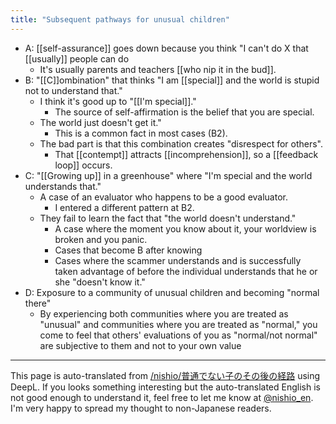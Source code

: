 ```yaml
---
title: "Subsequent pathways for unusual children"
---
```


- A: [[self-assurance]] goes down because you think "I can't do X that [[usually]] people can do
    - It's usually parents and teachers [[who nip it in the bud]].
- B: "[[C]]ombination" that thinks "I am [[special]] and the world is stupid not to understand that."
    - I think it's good up to "[[I'm special]]."
        - The source of self-affirmation is the belief that you are special.
    - The world just doesn't get it."
        - This is a common fact in most cases (B2).
    - The bad part is that this combination creates "disrespect for others".
        - That [[contempt]] attracts [[incomprehension]], so a [[feedback loop]] occurs.
- C: "[[Growing up]] in a greenhouse" where "I'm special and the world understands that."
    - A case of an evaluator who happens to be a good evaluator.
        - I entered a different pattern at B2.
    - They fail to learn the fact that "the world doesn't understand."
        - A case where the moment you know about it, your worldview is broken and you panic.
        - Cases that become B after knowing
        - Cases where the scammer understands and is successfully taken advantage of before the individual understands that he or she "doesn't know it."
- D: Exposure to a community of unusual children and becoming "normal there"
    - By experiencing both communities where you are treated as "unusual" and communities where you are treated as "normal," you come to feel that others' evaluations of you as "normal/not normal" are subjective to them and not to your own value

---
This page is auto-translated from [/nishio/普通でない子のその後の経路](https://scrapbox.io/nishio/普通でない子のその後の経路) using DeepL. If you looks something interesting but the auto-translated English is not good enough to understand it, feel free to let me know at [@nishio_en](https://twitter.com/nishio_en). I'm very happy to spread my thought to non-Japanese readers.
